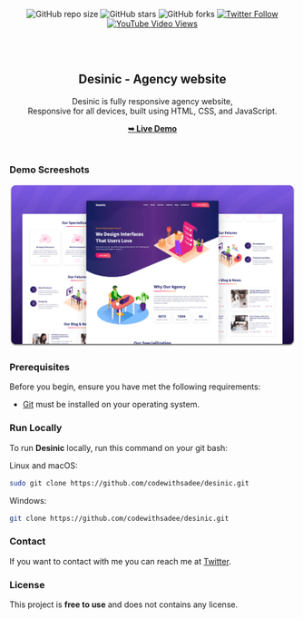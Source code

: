 <div align="center">
  
  ![GitHub repo size](https://img.shields.io/github/repo-size/codewithsadee/desinic)
  ![GitHub stars](https://img.shields.io/github/stars/codewithsadee/desinic?style=social)
  ![GitHub forks](https://img.shields.io/github/forks/codewithsadee/desinic?style=social)
[![Twitter Follow](https://img.shields.io/twitter/follow/codewithsadee_?style=social)](https://twitter.com/intent/follow?screen_name=codewithsadee_)
  [![YouTube Video Views](https://img.shields.io/youtube/views/SjhiZ_ySGzA?style=social)](https://youtu.be/SjhiZ_ySGzA)

  <br />
  <br />

  <h2 align="center">Desinic - Agency website</h2>

  Desinic is fully responsive agency website, <br />Responsive for all devices, built using HTML, CSS, and JavaScript.

  <a href="https://codewithsadee.github.io/desinic/"><strong>➥ Live Demo</strong></a>

</div>

<br />

### Demo Screeshots

![Desinic Desktop Demo](./readme-images/desktop.png "Desktop Demo")

### Prerequisites

Before you begin, ensure you have met the following requirements:

* [Git](https://git-scm.com/downloads "Download Git") must be installed on your operating system.

### Run Locally

To run **Desinic** locally, run this command on your git bash:

Linux and macOS:

```bash
sudo git clone https://github.com/codewithsadee/desinic.git
```

Windows:

```bash
git clone https://github.com/codewithsadee/desinic.git
```

### Contact

If you want to contact with me you can reach me at [Twitter](https://www.twitter.com/codewithsadee).

### License

This project is **free to use** and does not contains any license.
